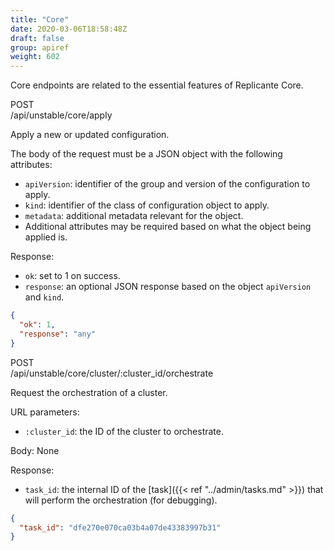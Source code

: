 ```yaml
---
title: "Core"
date: 2020-03-06T18:58:48Z
draft: false
group: apiref
weight: 602
---
```

<!-- markdownlint-disable MD033 -->

Core endpoints are related to the essential features of Replicante Core.

<div class="rest">
  <div class="method post">POST</div>
  <div class="url post">/api/unstable/core/apply</div>
  <div class="desc post rtl"></div>
</div>

Apply a new or updated configuration.

The body of the request must be a JSON object with the following attributes:

* `apiVersion`: identifier of the group and version of the configuration to apply.
* `kind`: identifier of the class of configuration object to apply.
* `metadata`: additional metadata relevant for the object.
* Additional attributes may be required based on what the object being applied is.

Response:

* `ok`: set to 1 on success.
* `response`: an optional JSON response based on the object `apiVersion` and `kind`.

```json
{
  "ok": 1,
  "response": "any"
}
```

<div class="rest">
  <div class="method post">POST</div>
  <div class="url post">/api/unstable/core/cluster/:cluster_id/orchestrate</div>
  <div class="desc post rtl"></div>
</div>

Request the orchestration of a cluster.

URL parameters:

* `:cluster_id`: the ID of the cluster to orchestrate.

Body: None

Response:

* `task_id`: the internal ID of the [task]({{< ref "../admin/tasks.md" >}})
  that will perform the orchestration (for debugging).

```json
{
  "task_id": "dfe270e070ca03b4a07de43383997b31"
}
```
